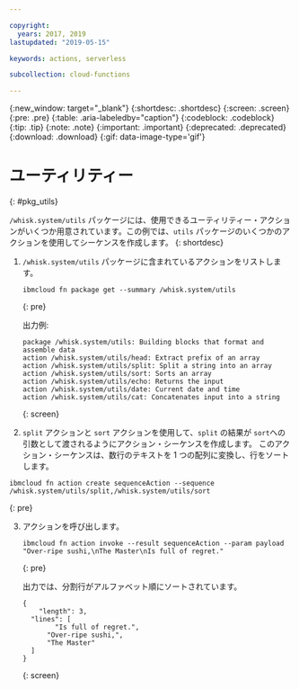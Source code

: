 ```yaml
---

copyright:
  years: 2017, 2019
lastupdated: "2019-05-15"

keywords: actions, serverless

subcollection: cloud-functions

---
```


{:new_window: target="_blank"}
{:shortdesc: .shortdesc}
{:screen: .screen}
{:pre: .pre}
{:table: .aria-labeledby="caption"}
{:codeblock: .codeblock}
{:tip: .tip}
{:note: .note}
{:important: .important}
{:deprecated: .deprecated}
{:download: .download}
{:gif: data-image-type='gif'}


# ユーティリティー
{: #pkg_utils}

`/whisk.system/utils` パッケージには、使用できるユーティリティー・アクションがいくつか用意されています。この例では、`utils` パッケージのいくつかのアクションを使用してシーケンスを作成します。
{: shortdesc}

1. `/whisk.system/utils` パッケージに含まれているアクションをリストします。
    ```
    ibmcloud fn package get --summary /whisk.system/utils
    ```
    {: pre}

    出力例:
    ```
    package /whisk.system/utils: Building blocks that format and assemble data
   action /whisk.system/utils/head: Extract prefix of an array
   action /whisk.system/utils/split: Split a string into an array
   action /whisk.system/utils/sort: Sorts an array
   action /whisk.system/utils/echo: Returns the input
   action /whisk.system/utils/date: Current date and time
   action /whisk.system/utils/cat: Concatenates input into a string
    ```
    {: screen}

2. `split` アクションと `sort` アクションを使用して、`split` の結果が `sort`への引数として渡されるようにアクション・シーケンスを作成します。 このアクション・シーケンスは、数行のテキストを 1 つの配列に変換し、行をソートします。
  ```
  ibmcloud fn action create sequenceAction --sequence /whisk.system/utils/split,/whisk.system/utils/sort
  ```
  {: pre}

3. アクションを呼び出します。
    ```
    ibmcloud fn action invoke --result sequenceAction --param payload "Over-ripe sushi,\nThe Master\nIs full of regret."
    ```
    {: pre}

    出力では、分割行がアルファベット順にソートされています。
    ```
    {
        "length": 3,
      "lines": [
            "Is full of regret.",
          "Over-ripe sushi,",
          "The Master"
      ]
    }
    ```
    {: screen}




